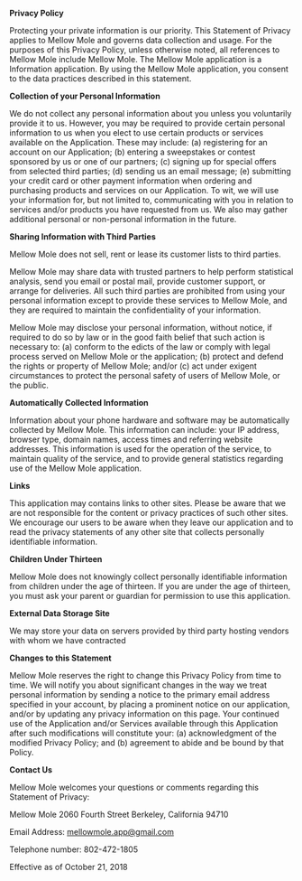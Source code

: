 <b>Privacy Policy</b>

Protecting your private information is our priority. This Statement of Privacy applies to
Mellow Mole and governs data collection and usage. For the purposes
of this Privacy Policy, unless otherwise noted, all references to Mellow Mole include Mellow
Mole. The Mellow Mole application is a Information application. By using the Mellow Mole application, you
consent to the data practices described in this statement. 

<b>Collection of your Personal Information</b>
  
We do not collect any personal information about you unless you voluntarily provide it to us.
However, you may be required to provide certain personal information to us when you elect to use
certain products or services available on the Application. These may include: (a) registering for an account
on our Application; (b) entering a sweepstakes or contest sponsored by us or one of our partners; (c)
signing up for special offers from selected third parties; (d) sending us an email message; (e)
submitting your credit card or other payment information when ordering and purchasing products
and services on our Application. To wit, we will use your information for, but not limited to,
communicating with you in relation to services and/or products you have requested from us. We
also may gather additional personal or non-personal information in the future.

<b>Sharing Information with Third Parties</b>
  
Mellow Mole does not sell, rent or lease its customer lists to third parties. 

Mellow Mole may share data with trusted partners to help perform statistical analysis, send you
email or postal mail, provide customer support, or arrange for deliveries. All such third parties are
prohibited from using your personal information except to provide these services to Mellow Mole,
and they are required to maintain the confidentiality of your information.

Mellow Mole may disclose your personal information, without notice, if required to do so by law
or in the good faith belief that such action is necessary to: (a) conform to the edicts of the law or
comply with legal process served on Mellow Mole or the application; (b) protect and defend the rights or
property of Mellow Mole; and/or (c) act under exigent circumstances to protect the personal
safety of users of Mellow Mole, or the public.

<b>Automatically Collected Information</b>

Information about your phone hardware and software may be automatically collected by
Mellow Mole. This information can include: your IP address, browser type, domain names, access
times and referring website addresses. This information is used for the operation of the service, to
maintain quality of the service, and to provide general statistics regarding use of the Mellow Mole
application. 

<b>Links</b>

This application may contains links to other sites. Please be aware that we are not responsible for the
content or privacy practices of such other sites. We encourage our users to be aware when they
leave our application and to read the privacy statements of any other site that collects personally
identifiable information. 

<b>Children Under Thirteen</b>

Mellow Mole does not knowingly collect personally identifiable information from children under
the age of thirteen. If you are under the age of thirteen, you must ask your parent or guardian for
permission to use this application.

<b>External Data Storage Site</b>
  
We may store your data on servers provided by third party hosting vendors with whom we have
contracted

<b>Changes to this Statement</b>

Mellow Mole reserves the right to change this Privacy Policy from time to time. We will notify you
about significant changes in the way we treat personal information by sending a notice to the
primary email address specified in your account, by placing a prominent notice on our application, and/or
by updating any privacy information on this page. Your continued use of the Application and/or Services
available through this Application after such modifications will constitute your: (a) acknowledgment of the
modified Privacy Policy; and (b) agreement to abide and be bound by that Policy. 

<b>Contact Us</b>

Mellow Mole welcomes your questions or comments regarding this Statement of Privacy:

Mellow Mole
2060 Fourth Street
Berkeley, California 94710

Email Address:
mellowmole.app@gmail.com

Telephone number:
802-472-1805 

Effective as of October 21, 2018 
